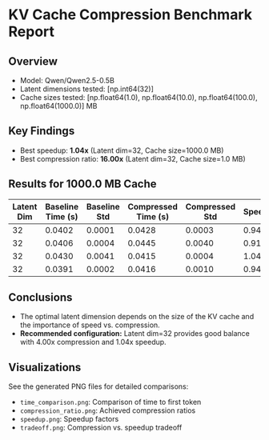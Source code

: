 # KV Cache Compression Benchmark Report

## Overview

- Model: Qwen/Qwen2.5-0.5B
- Latent dimensions tested: [np.int64(32)]
- Cache sizes tested: [np.float64(1.0), np.float64(10.0), np.float64(100.0), np.float64(1000.0)] MB

## Key Findings

- Best speedup: **1.04x** (Latent dim=32, Cache size=1000.0 MB)
- Best compression ratio: **16.00x** (Latent dim=32, Cache size=1.0 MB)

## Results for 1000.0 MB Cache

| Latent Dim | Baseline Time (s) | Baseline Std | Compressed Time (s) | Compressed Std | Speedup | Compression Ratio |
|------------|------------------|--------------|---------------------|----------------|---------|-------------------|
| 32 | 0.0402 | 0.0001 | 0.0428 | 0.0003 | 0.94 | 16.00 |
| 32 | 0.0406 | 0.0004 | 0.0445 | 0.0040 | 0.91 | 8.00 |
| 32 | 0.0430 | 0.0041 | 0.0415 | 0.0004 | 1.04 | 4.00 |
| 32 | 0.0391 | 0.0002 | 0.0416 | 0.0010 | 0.94 | 2.00 |

## Conclusions

- The optimal latent dimension depends on the size of the KV cache and the importance of speed vs. compression.
- **Recommended configuration:** Latent dim=32 provides good balance with 4.00x compression and 1.04x speedup.

## Visualizations

See the generated PNG files for detailed comparisons:
- `time_comparison.png`: Comparison of time to first token
- `compression_ratio.png`: Achieved compression ratios
- `speedup.png`: Speedup factors
- `tradeoff.png`: Compression vs. speedup tradeoff
